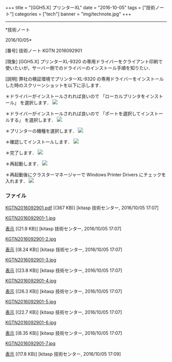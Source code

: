 ﻿+++
title = "[GGH5.X] プリンターXL"
date = "2016-10-05"
tags = ["技術ノート"]
categories = ["tech"]
banner = "img/technote.jpg"
+++

-----------------------------------------------------------------------------------------------------------------------------

*技術ノート

2016/10/05*


[番号]
技術ノート KGTN 2016092901

[現象]
[GGH5.X] プリンターXL-9320
の専用ドライバーをクライアント印刷で使いたいが，サーバー側でのドライバーのインストール手順を知りたい．

[説明]
弊社の検証環境でプリンターXL-9320
の専用ドライバーをインストールした時のスクリーンショットを以下に示します．

＊ドライバーがインストールされれば良いので
「ローカルプリンタをインストール」 を選択します．
![](http://techreport.kitasp.net/attachments/download/3095/KGTN2016092901-1.jpg)

＊ドライバーがインストールされれば良いので
「ポートを選択してインストールする」 を選択します．
![](http://techreport.kitasp.net/attachments/download/3096/KGTN2016092901-2.jpg)

＊プリンターの機種を選択します．
![](http://techreport.kitasp.net/attachments/download/3097/KGTN2016092901-3.jpg)

＊確認してインストールします．
![](http://techreport.kitasp.net/attachments/download/3098/KGTN2016092901-4.jpg)

＊完了します．
![](http://techreport.kitasp.net/attachments/download/3099/KGTN2016092901-5.jpg)

＊再起動します．
![](http://techreport.kitasp.net/attachments/download/3100/KGTN2016092901-6.jpg)

＊再起動後にクラスターマネージャーで Windows Printer Drivers
にチェックを入れます．
![](http://techreport.kitasp.net/attachments/download/3102/KGTN2016092901-7.jpg)


### ファイル

 
 


[KGTN2016092901.pdf](http://techreport.kitasp.net/attachments/download/3094/KGTN2016092901.pdf)
 [(367 KB)] [kitasp 技術センター, 2016/10/05
17:07]

[KGTN2016092901-1.jpg](http://techreport.kitasp.net/attachments/download/3095/KGTN2016092901-1.jpg)

[表示](http://techreport.kitasp.net/attachments/3095/KGTN2016092901-1.jpg "表示")
 [(21.9 KB)] [kitasp 技術センター, 2016/10/05
17:07]

[KGTN2016092901-2.jpg](http://techreport.kitasp.net/attachments/download/3096/KGTN2016092901-2.jpg)

[表示](http://techreport.kitasp.net/attachments/3096/KGTN2016092901-2.jpg "表示")
 [(8.24 KB)] [kitasp 技術センター, 2016/10/05
17:07]

[KGTN2016092901-3.jpg](http://techreport.kitasp.net/attachments/download/3097/KGTN2016092901-3.jpg)

[表示](http://techreport.kitasp.net/attachments/3097/KGTN2016092901-3.jpg "表示")
 [(23.8 KB)] [kitasp 技術センター, 2016/10/05
17:07]

[KGTN2016092901-4.jpg](http://techreport.kitasp.net/attachments/download/3098/KGTN2016092901-4.jpg)

[表示](http://techreport.kitasp.net/attachments/3098/KGTN2016092901-4.jpg "表示")
 [(26.3 KB)] [kitasp 技術センター, 2016/10/05
17:07]

[KGTN2016092901-5.jpg](http://techreport.kitasp.net/attachments/download/3099/KGTN2016092901-5.jpg)

[表示](http://techreport.kitasp.net/attachments/3099/KGTN2016092901-5.jpg "表示")
 [(22.7 KB)] [kitasp 技術センター, 2016/10/05
17:07]

[KGTN2016092901-6.jpg](http://techreport.kitasp.net/attachments/download/3100/KGTN2016092901-6.jpg)

[表示](http://techreport.kitasp.net/attachments/3100/KGTN2016092901-6.jpg "表示")
 [(8.35 KB)] [kitasp 技術センター, 2016/10/05
17:07]

[KGTN2016092901-7.jpg](http://techreport.kitasp.net/attachments/download/3102/KGTN2016092901-7.jpg)

[表示](http://techreport.kitasp.net/attachments/3102/KGTN2016092901-7.jpg "表示")
 [(17.8 KB)] [kitasp 技術センター, 2016/10/05
17:09]


 


 

